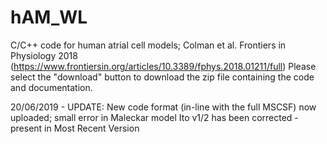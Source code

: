 # hAM_WL
C/C++ code for human atrial cell models; Colman et al. Frontiers in Physiology 2018 (https://www.frontiersin.org/articles/10.3389/fphys.2018.01211/full)
Please select the "download" button to download the zip file containing the code and documentation.

20/06/2019 - UPDATE: New code format (in-line with the full MSCSF) now uploaded; small error in Maleckar model Ito v1/2 has been corrected - present in Most Recent Version
